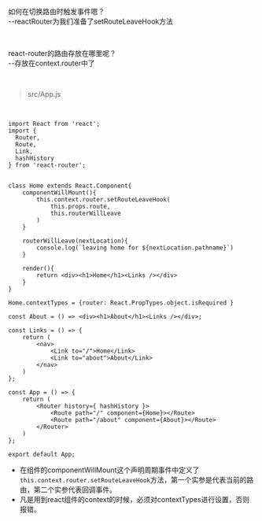 如何在切换路由时触发事件嗯？  
--reactRouter为我们准备了setRouteLeaveHook方法

<br>

react-router的路由存放在哪里呢？  
--存放在context.router中了

<br>

> src/App.js

<br>

	import React from 'react';
	import {
	  Router,
	  Route,
	  Link,
	  hashHistory
	} from 'react-router';
	
	
	class Home extends React.Component{
	    componentWillMount(){
	        this.context.router.setRouteLeaveHook(
	            this.props.route,
	            this.routerWillLeave
	        )
	    }
	    
	    routerWillLeave(nextLocation){
	        console.log(`leaving home for ${nextLocation.pathname}`)
	    }
	    
	    render(){
	        return <div><h1>Home</h1><Links /></div>
	    }
	}
	
	Home.contextTypes = {router: React.PropTypes.object.isRequired }
	
	const About = () => <div><h1>About</h1><Links /></div>;
	
	const Links = () => {
	    return (
	        <nav>
	            <Link to="/">Home</Link>
	            <Link to="about">About</Link>
	        </nav>
	    )
	};
	
	const App = () => {
	    return (
	        <Router history={ hashHistory }>
	            <Route path="/" component={Home}></Route>
	            <Route path="/about" component={About}></Route>
	        </Router>
	    )
	};
	
	export default App;

- 在组件的componentWillMount这个声明周期事件中定义了`this.context.router.setRouteLeaveHook`方法，第一个实参是代表当前的路由，第二个实参代表回调事件。
- 凡是用到react组件的context的时候，必须对contextTypes进行设置，否则报错。

<br>

